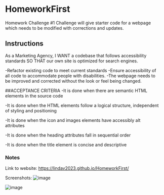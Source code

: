 # HomeworkFirst
Homework Challenge #1
Challenge will give starter code for a webpage which needs to be modified with corrections and updates.  

## Instructions
As a Marketing Agency, I WANT a codebase that follows accessibility standards 
SO THAT our own site is optimized for search engines.

-Refactor existing code to meet current standards
-Ensure accessibility of all code to accommodate people with disabilities.
-The webpage needs to be improved and corrected without the look or feel being changed.

##ACCEPTANCE CRITERIA
-It is done when there are semantic HTML elements in the source code

-It is done when the HTML elements follow a logical structure, independent of styling and positioning

-It is done when the icon and images elements have accessibly alt attributes

-It is done when the heading attributes fall in sequential order

-It is done when the title element is concise and descriptive

### Notes
Link to website:  https://lindav2023.github.io/HomeworkFirst/

Screenshots:
![image](https://github.com/LindaV2023/HomeworkFirst/assets/127782990/f0830d92-ff70-408e-ad74-3139f8889383)

![image](https://github.com/LindaV2023/HomeworkFirst/assets/127782990/b5cddadd-149c-4c5d-8ba0-602956c4e8ba)



 

